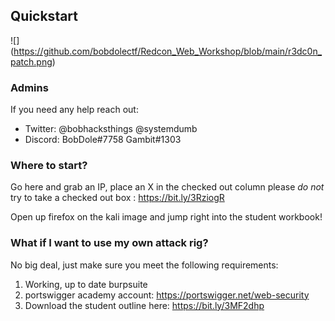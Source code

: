 ## Quickstart
![] (https://github.com/bobdolectf/Redcon_Web_Workshop/blob/main/r3dc0n_patch.png)
### Admins

If you need any help reach out:

* Twitter: @bobhacksthings @systemdumb
* Discord: BobDole#7758 Gambit#1303

### Where to start?

Go here and grab an IP, place an X in the checked out column please _do not_ try to take a checked out box :  <https://bit.ly/3RziogR>

Open up firefox on the kali image and jump right into the student workbook!

### What if I want to use my own attack rig?

No big deal, just make sure you meet the following requirements:

1) Working, up to date burpsuite
2) portswigger academy account: https://portswigger.net/web-security
3) Download the student outline here: https://bit.ly/3MF2dhp  

